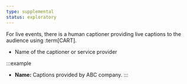 ```yaml
---
type: supplemental
status: exploratory
---
```


For live events, there is a human captioner providing live captions to the audience using :term[CART].

* Name of the captioner or service provider

:::example
* **Name:** Captions provided by ABC company.
:::